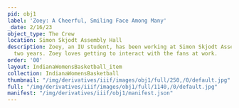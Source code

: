 ```yaml
---
pid: obj1
label: 'Zoey: A Cheerful, Smiling Face Among Many'
_date: 2/16/23
object_type: The Crew
location: Simon Skjodt Assembly Hall
description: Zoey, an IU student, has been working at Simon Skjodt Assembly Hall for
  two years. Zoey loves getting to interact with the fans at work.
order: '00'
layout: IndianaWomensBasketball_item
collection: IndianaWomensBasketball
thumbnail: "/img/derivatives/iiif/images/obj1/full/250,/0/default.jpg"
full: "/img/derivatives/iiif/images/obj1/full/1140,/0/default.jpg"
manifest: "/img/derivatives/iiif/obj1/manifest.json"
---
```

